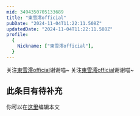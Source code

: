 ```yaml
---
mid: 3494350705133689
title: "東雪澪official"
pubDate: "2024-11-04T11:22:11.508Z"
updatedDate: "2024-11-04T11:22:11.508Z"
profile:
  {
    Nickname: ["東雪澪official"],
  }
---
```


关注[東雪澪official](https://space.bilibili.com/3494350705133689)谢谢喵~ 关注[東雪澪official](https://space.bilibili.com/3494350705133689)谢谢喵~

## 此条目有待补充
你可以在[这里](https://github.com/Yuhanawa/VTuber.ICU/edit/master/src/content/v/東雪澪official/index.md)编辑本文
